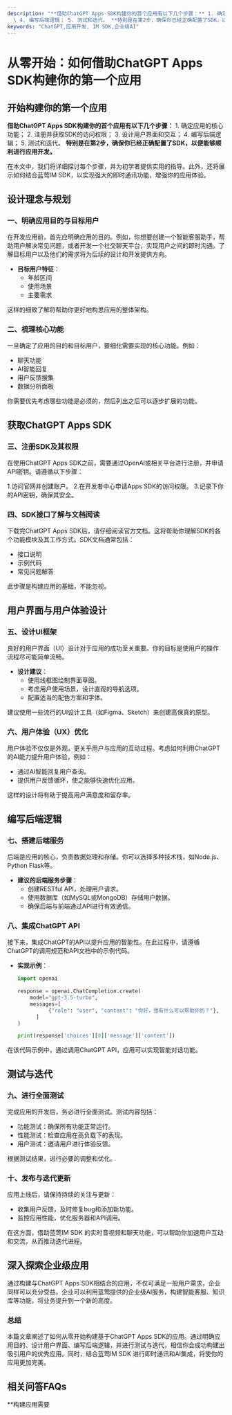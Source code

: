 ```yaml
---
description: "**借助ChatGPT Apps SDK构建你的首个应用有以下几个步骤：** 1. 确定应用的核心功能； 2. 注册并获取SDK的访问权限； 3. 设计用户界面和交互；\
  \ 4. 编写后端逻辑； 5. 测试和迭代。 **特别是在第2步，确保你已经正确配置了SDK，以便能够顺利进行应用开发。**"
keywords: "ChatGPT,应用开发, IM SDK,企业级AI"
---
```

# 从零开始：如何借助ChatGPT Apps SDK构建你的第一个应用  

  

## 开始构建你的第一个应用

**借助ChatGPT Apps SDK构建你的首个应用有以下几个步骤：** 1. 确定应用的核心功能； 2. 注册并获取SDK的访问权限； 3. 设计用户界面和交互； 4. 编写后端逻辑； 5. 测试和迭代。 **特别是在第2步，确保你已经正确配置了SDK，以便能够顺利进行应用开发。**

在本文中，我们将详细探讨每个步骤，并为初学者提供实用的指导。此外，还将展示如何结合蓝莺IM SDK，以实现强大的即时通讯功能，增强你的应用体验。

## 设计理念与规划

### 一、明确应用目的与目标用户

在开发应用前，首先应明确应用的目的。例如，你想要创建一个智能客服助手，帮助用户解决常见问题，或者开发一个社交聊天平台，实现用户之间的即时沟通。了解目标用户以及他们的需求将为后续的设计和开发提供方向。

- **目标用户特征**：
  - 年龄区间
  - 使用场景
  - 主要需求

这样的细致了解将帮助你更好地构思应用的整体架构。

### 二、梳理核心功能

一旦确定了应用的目的和目标用户，要细化需要实现的核心功能。例如：

- 聊天功能
- AI智能回复
- 用户反馈搜集
- 数据分析面板

你需要优先考虑哪些功能是必须的，然后列出之后可以逐步扩展的功能。

## 获取ChatGPT Apps SDK

### 三、注册SDK及其权限

在使用ChatGPT Apps SDK之前，需要通过OpenAI或相关平台进行注册，并申请API密钥。请遵循以下步骤：

1.访问官网并创建账户。
2.在开发者中心申请Apps SDK的访问权限。
3.记录下你的API密钥，确保其安全。

### 四、SDK接口了解与文档阅读

下载完ChatGPT Apps SDK后，请仔细阅读官方文档。这将帮助你理解SDK的各个功能模块及其工作方式。SDK文档通常包括：

- 接口说明
- 示例代码
- 常见问题解答

此步骤是构建应用的基础，不能忽视。

## 用户界面与用户体验设计

### 五、设计UI框架

良好的用户界面（UI）设计对于应用的成功至关重要。你的目标是使用户的操作流程尽可能简单流畅。

- **设计建议**：
  - 使用线框图绘制界面草图。
  - 考虑用户使用场景，设计直观的导航选项。
  - 配置适当的配色方案和字体。

建议使用一些流行的UI设计工具（如Figma、Sketch）来创建高保真的原型。

### 六、用户体验（UX）优化

用户体验不仅仅是外观，更关乎用户与应用的互动过程。考虑如何利用ChatGPT的AI能力提升用户体验，例如：

- 通过AI智能回复用户查询。
- 提供用户反馈循环，使之能够快速优化应用。

这样的设计将有助于提高用户满意度和留存率。

## 编写后端逻辑

### 七、搭建后端服务

后端是应用的核心，负责数据处理和存储。你可以选择多种技术栈，如Node.js、Python Flask等。

- **建议的后端服务步骤**：
  - 创建RESTful API，处理用户请求。
  - 使用数据库（如MySQL或MongoDB）存储用户数据。
  - 确保后端与前端通过API进行有效通信。

### 八、集成ChatGPT API

接下来，集成ChatGPT的API以提升应用的智能性。在此过程中，请遵循ChatGPT的调用规范和API文档中的示例代码。

- **实现示例**：
  ```python
  import openai

  response = openai.ChatCompletion.create(
      model="gpt-3.5-turbo",
      messages=[
            {"role": "user", "content": "你好，我有什么可以帮助你的？"},
        ]
  )
  
  print(response['choices'][0]['message']['content'])
  ```

在该代码示例中，通过调用ChatGPT API，应用可以实现智能对话功能。

## 测试与迭代

### 九、进行全面测试

完成应用的开发后，务必进行全面测试。测试内容包括：

- 功能测试：确保所有功能正常运行。
- 性能测试：检查应用在高负载下的表现。
- 用户测试：邀请用户进行体验反馈。

根据测试结果，进行必要的调整和优化。

### 十、发布与迭代更新

应用上线后，请保持持续的关注与更新：

- 收集用户反馈，及时修复bug和添加新功能。
- 监控应用性能，优化服务器和API调用。

在这方面，借助蓝莺IM SDK 的实时音视频和聊天功能，可以帮助你加速用户互动和交流，从而推动迭代进程。

## 深入探索企业级应用

通过构建与ChatGPT Apps SDK相结合的应用，不仅可满足一般用户需求，企业同样可以充分受益。企业可以利用蓝莺提供的企业级AI服务，构建智能客服、知识库等功能，将业务提升到一个新的高度。

### 总结

本篇文章阐述了如何从零开始构建基于ChatGPT Apps SDK的应用。通过明确应用目的、设计用户界面、编写后端逻辑，并进行测试与迭代，相信你会成功构建出吸引用户的优秀应用。同时，结合蓝莺IM SDK 进行即时通讯和AI集成，将使你的应用更加完美。

## 相关问答FAQs

**构建应用需要
